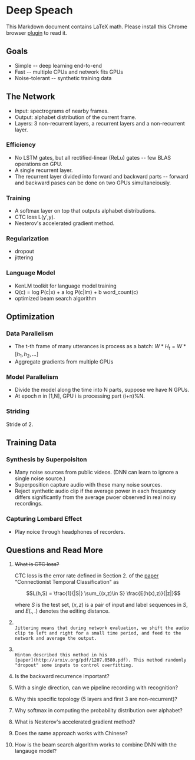 # Deep Speach

This Markdown document contains LaTeX math. Please install this Chrome
browser
[plugin](https://chrome.google.com/webstore/detail/markdown-reader/gpoigdifkoadgajcincpilkjmejcaanc?hl=en)
to read it.


## Goals

* Simple -- deep learning end-to-end
* Fast -- multiple CPUs and network fits GPUs
* Noise-tolerant -- synthetic training data

## The Network

* Input: spectrograms of nearby frames.
* Output: alphabet distribution of the current frame.
* Layers: 3 non-recurrent layers, a recurrent layers and a non-recurrent layer.

### Efficiency

* No LSTM gates, but all rectified-linear (ReLu) gates -- few BLAS operations on GPU.
* A single recurrent layer.
* The recurrent layer divided into forward and backward parts -- forward and backward pases can be done on two GPUs simultaneiously.

### Training

* A softmax layer on top that outputs alphabet distributions.
* CTC loss L(y',y).
* Nesterov's accelerated gradient method.

### Regularization

* dropout
* jittering

### Language Model

* KenLM toolkit for language model training
* Q(c) = log P(c|x) + a log P(c|lm) + b word_count(c)
* optimized beam search algorithm

## Optimization

### Data Parallelism

* The t-th frame of many utterances is process as a batch: $W * H_t = W * [h_1, h_2, ...]$
* Aggregate gradients from multiple GPUs

### Model Parallelism

* Divide the model along the time into N parts, suppose we have N GPUs.
* At epoch n in [1,N], GPU i is processing part (i+n)%N.

### Striding

Stride of 2.

## Training Data

### Synthesis by Superpoisiton

* Many noise sources from public videos. (DNN can learn to ignore a single noise source.)
* Superposition capture audio with these many noise sources.
* Reject synthetic audio clip if the average power in each frequency differs significantly from the average pwoer observed in real noisy recordings.

### Capturing Lombard Effect

* Play noice through headphones of recorders.


## Questions and Read More

1. ~~What is CTC loss?~~

   CTC loss is the error rate defined in Section 2. of the
   [paper](ftp://ftp.idsia.ch/pub/juergen/icml2006.pdf) "Connectionist
   Temporal Classification" as

   $$L(h,S) = \frac{1}{|S|} \sum_{(x,z)\in S} \frac{E(h(x),z)}{|z|}$$

   where $S$ is the test set, $(x,z)$ is a pair of input and label
   sequences in $S$, and $E(.,.)$ denotes the editing distance.

1. ~~~What is Jittering?~~~

   Jittering means that during network evaluation, we shift the audio
   clip to left and right for a small time period, and feed to the
   network and average the output.

1. ~~~What is dropout?~~~

   Hinton described this method in his
   [paper](http://arxiv.org/pdf/1207.0580.pdf). This method randomly
   "dropout" some inputs to control overfitting.

1. Is the backward recurrence important?
1. With a single direction, can we pipeline recording with recognition?
1. Why this specific topology (5 layers and first 3 are non-recurrent)?
1. Why softmax in computing the probability distribution over alphabet?
1. What is Nesterov's accelerated gradient method?
1. Does the same approach works with Chinese?
1. How is the beam search algorithm works to combine DNN with the langauge model?


